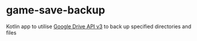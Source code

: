 # game-save-backup
Kotlin app to utilise [Google Drive API v3](https://developers.google.com/drive/api/v3/quickstart/jav) to back up specified directories and files
 
